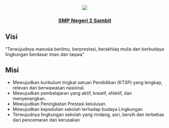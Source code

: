 <div align="center">
    <p>
        <a href="https://esamda.github.io/"><img src="https://avatars.githubusercontent.com/u/176549595?s=200&v=4" /></a>
    </p>
    <p>
        <h3><a href="https://maps.app.goo.gl/fq3WnDAqgTYMaoKb7">SMP Negeri 2 Sambit</a></h3>
    </p>
</div>


## Visi

"Terwujudnya manusia berilmu, berprestasi, berakhlaq mulia dan berbudaya lingkungan berdasar iman dan taqwa"

## Misi

-   Mewujudkan kurikulum tingkat satuan Pendidikan (KTSP) yang lengkap, relevan dan berwawasan nasional.
-   Mewujudkan pembelajaran yang aktif, kreatif, efektif, dan menyenangkan.
-   Mewujudkan Peningkatan Prestasi kelulusan.
-   Mewujudkan kepedulian sekolah terhadap budaya Lingkungan
-   Terwujudnya lingkungan sekolah yang rindang, asri, bersih dan terbebas dari pencemaran dan kerusakan
